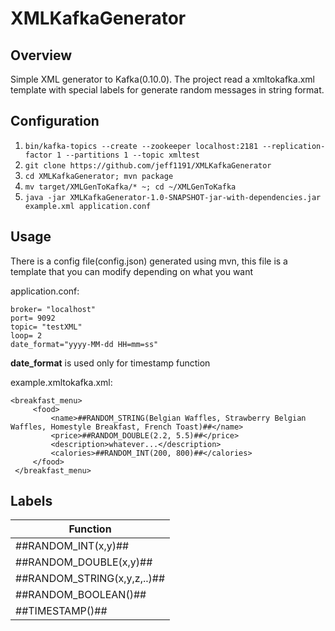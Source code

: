 # XMLKafkaGenerator

## Overview
Simple XML generator to Kafka(0.10.0). The project read a xmltokafka.xml template with special labels for generate random messages 
in string format.

## Configuration

1. `bin/kafka-topics --create --zookeeper localhost:2181 --replication-factor 1 --partitions 1 --topic xmltest`
2. `git clone https://github.com/jeff1191/XMLKafkaGenerator` 
3. `cd XMLKafkaGenerator; mvn package`
4. `mv target/XMLGenToKafka/* ~; cd ~/XMLGenToKafka`
5. `java -jar XMLKafkaGenerator-1.0-SNAPSHOT-jar-with-dependencies.jar example.xml application.conf`

## Usage
There is a config file(config.json) generated using mvn, this file is a template that you can modify depending on what you want

application.conf:
```
broker= "localhost"
port= 9092
topic= "testXML"
loop= 2
date_format="yyyy-MM-dd HH=mm=ss"
```

**date_format** is used only for timestamp function

example.xmltokafka.xml:

```
<breakfast_menu>
     <food>
         <name>##RANDOM_STRING(Belgian Waffles, Strawberry Belgian Waffles, Homestyle Breakfast, French Toast)##</name>
         <price>##RANDOM_DOUBLE(2.2, 5.5)##</price>
         <description>whatever...</description>
         <calories>##RANDOM_INT(200, 800)##</calories>
     </food>
 </breakfast_menu>
 ```
 ## Labels
 
 |Function |  
 |------------- |
 |##RANDOM_INT(x,y)## | 
 |##RANDOM_DOUBLE(x,y)## | 
 |##RANDOM_STRING(x,y,z,..)## |
 |##RANDOM_BOOLEAN()## | 
 |##TIMESTAMP()## | 

